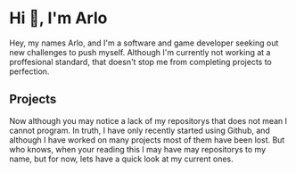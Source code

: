 # Hi :wave:, I'm Arlo

Hey, my names Arlo, and I'm a software and game developer seeking out new challenges to push myself.
Although I'm currently not working at a proffesional standard, that doesn't stop me from completing projects to perfection.

## Projects

Now although you may notice a lack of my repositorys that does not mean I cannot program.
In truth, I have only recently started using Github, and although I have worked on many projects
most of them have been lost. But who knows, when your reading this I may have may repositorys to my name,
but for now, lets have a quick look at my current ones.
